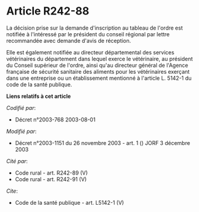 # Article R242-88

La décision prise sur la demande d'inscription au tableau de l'ordre est notifiée à l'intéressé par le président du conseil
régional par lettre recommandée avec demande d'avis de réception.

Elle est également notifiée au directeur départemental des services vétérinaires du département dans lequel exerce le
vétérinaire, au président du Conseil supérieur de l'ordre, ainsi qu'au directeur général de l'Agence française de sécurité
sanitaire des aliments pour les vétérinaires exerçant dans une entreprise ou un établissement mentionné à l'article L. 5142-1
du code de la santé publique.

**Liens relatifs à cet article**

_Codifié par_:

  - Décret n°2003-768 2003-08-01

_Modifié par_:

  - Décret n°2003-1151 du 26 novembre 2003 - art. 1 () JORF 3 décembre 2003

_Cité par_:

  - Code rural - art. R242-89 (V)
  - Code rural - art. R242-91 (V)

_Cite_:

  - Code de la santé publique - art. L5142-1 (V)
